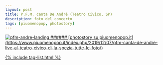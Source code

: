 ```yaml
---
layout: post
title: P.F.M. canta De André (Teatro Civico, SP)
description: foto del concerto
tags: [piuomenopop, photostory]
---
```


<a href="https://www.piuomenopop.it/index.php/2019/12/07/pfm-canta-de-andre-live-al-teatro-civico-di-la-spezia-tutte-le-foto/" >
<img alt="pfm-andre-landing" src="https://res.cloudinary.com/lorenzoantei-github-io/image/upload/v1599385930/live/2019/moonland/19-12-06-PFM-DE-ANDRE-03-copia_c3ftkw.jpg">
###### [photostory su piuomenopop.it](https://www.piuomenopop.it/index.php/2019/12/07/pfm-canta-de-andre-live-al-teatro-civico-di-la-spezia-tutte-le-foto/)

{% include tag-list.html %}
